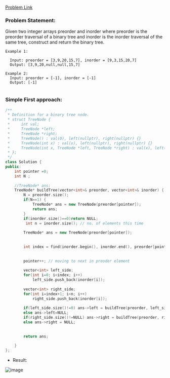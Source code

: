 [Problem Link](https://leetcode.com/problems/construct-binary-tree-from-preorder-and-inorder-traversal/)

### Problem Statement:  

Given two integer arrays preorder and inorder where preorder is the preorder traversal of a binary tree and inorder is the inorder traversal of the same tree, construct and return the binary tree.    


``` 
Example 1:  

  Input: preorder = [3,9,20,15,7], inorder = [9,3,15,20,7]
  Output: [3,9,20,null,null,15,7] 
  
Example 2:
  Input: preorder = [-1], inorder = [-1]
  Output: [-1]


```

### Simple First approach:  

```cpp
/**
 * Definition for a binary tree node.
 * struct TreeNode {
 *     int val;
 *     TreeNode *left;
 *     TreeNode *right;
 *     TreeNode() : val(0), left(nullptr), right(nullptr) {}
 *     TreeNode(int x) : val(x), left(nullptr), right(nullptr) {}
 *     TreeNode(int x, TreeNode *left, TreeNode *right) : val(x), left(left), right(right) {}
 * };
 */
class Solution {
public:
    int pointer =0;
    int N ;
    
    //TreeNode* ans;
    TreeNode* buildTree(vector<int>& preorder, vector<int>& inorder) {
        N = preorder.size();
        if(N==1) {
            TreeNode* ans = new TreeNode(preorder[pointer]);
            return ans;
        }
        if(inorder.size()==0)return NULL;
         int n = inorder.size(); // no. of elements this time
        
        TreeNode* ans = new TreeNode(preorder[pointer]);
        
        
        int index = find(inorder.begin(), inorder.end(), preorder[pointer])-inorder.begin();
        
        
        pointer++; // moving to next in preoder element
       
        vector<int> left_side;
        for(int i=0; i<index; i++)
            left_side.push_back(inorder[i]);
        
        vector<int> right_side;
        for(int i=index+1; i<n; i++)
            right_side.push_back(inorder[i]);
        
        if(left_side.size()!=0) ans->left = buildTree(preorder, left_side);
        else ans->left=NULL;
        if(right_side.size()!=NULL) ans->right = buildTree(preorder, right_side);
        else ans->right = NULL;
        
        
        return ans;
       
    }
};   


```

- Result:  

![image](https://user-images.githubusercontent.com/64036955/184469652-829fa988-5b8e-441a-9a2c-f4aacb08ff7b.png)    





